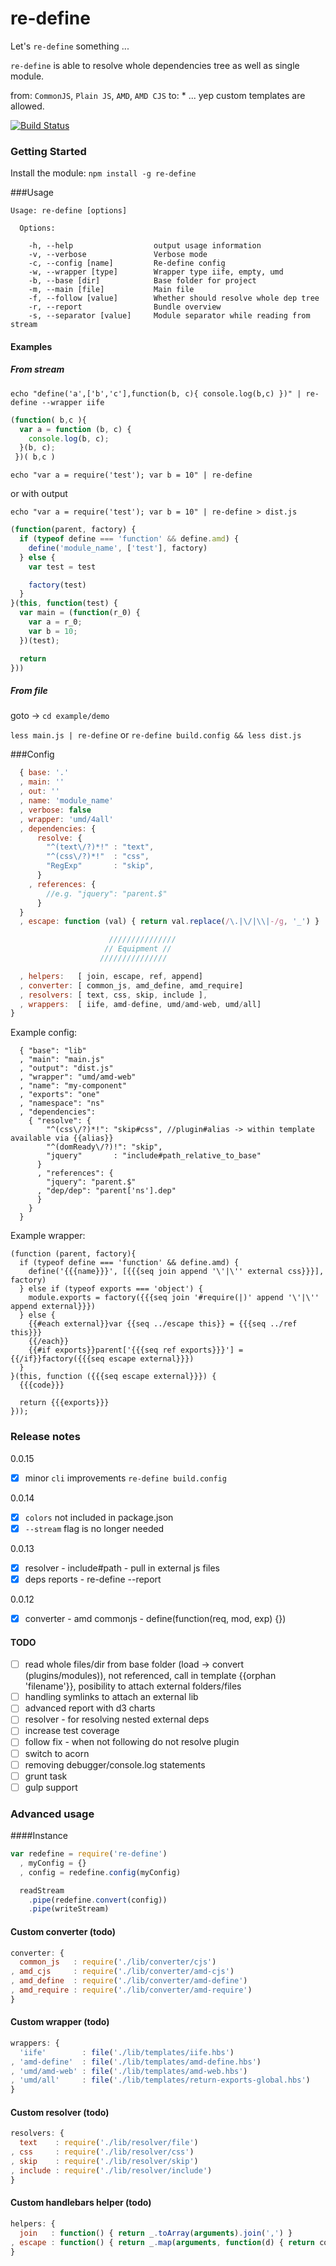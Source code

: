 # re-define
Let's `re-define` something ...

`re-define` is able to resolve whole dependencies tree as well as single module.

from: `CommonJS`, `Plain JS`, `AMD`, `AMD CJS` to: * ... yep custom templates are allowed.

[![Build Status](https://travis-ci.org/damianbaar/re-define.svg?branch=master)](https://travis-ci.org/damianbaar/re-define)
  
### Getting Started
Install the module: `npm install -g re-define`

###Usage
```
Usage: re-define [options]

  Options:

    -h, --help                  output usage information
    -v, --verbose               Verbose mode
    -c, --config [name]         Re-define config
    -w, --wrapper [type]        Wrapper type iife, empty, umd
    -b, --base [dir]            Base folder for project
    -m, --main [file]           Main file
    -f, --follow [value]        Whether should resolve whole dep tree
    -r, --report                Bundle overview
    -s, --separator [value]     Module separator while reading from stream
```

#### Examples

##### From stream
`echo "define('a',['b','c'],function(b, c){ console.log(b,c) })" | re-define --wrapper iife`

```js
(function( b,c ){
  var a = function (b, c) {
    console.log(b, c);
  }(b, c);
 })( b,c )
```

`echo "var a = require('test'); var b = 10" | re-define`

or with output

`echo "var a = require('test'); var b = 10" | re-define > dist.js`

```js
(function(parent, factory) {
  if (typeof define === 'function' && define.amd) {
    define('module_name', ['test'], factory)
  } else {
    var test = test

    factory(test)
  }
}(this, function(test) {
  var main = (function(r_0) {
    var a = r_0;
    var b = 10;
  })(test);

  return
}))
```

##### From file
goto -> `cd example/demo`

`less main.js | re-define`
or
`re-define build.config && less dist.js`

###Config
```js
  { base: '.'
  , main: ''
  , out: ''
  , name: 'module_name'
  , verbose: false
  , wrapper: 'umd/4all'
  , dependencies: { 
      resolve: { 
        "^(text\/?)*!" : "text",
        "^(css\/?)*!"  : "css",
        "RegExp"       : "skip",
      }
    , references: {
        //e.g. "jquery": "parent.$"
      }
  }
  , escape: function (val) { return val.replace(/\.|\/|\\|-/g, '_') }

                      ///////////////
                     // Equipment //
                    ///////////////

  , helpers:   [ join, escape, ref, append]
  , converter: [ common_js, amd_define, amd_require]
  , resolvers: [ text, css, skip, include ],
  , wrappers:  [ iife, amd-define, umd/amd-web, umd/all] 
}
```

Example config:
```
  { "base": "lib"
  , "main": "main.js"
  , "output": "dist.js"
  , "wrapper": "umd/amd-web"
  , "name": "my-component"
  , "exports": "one"
  , "namespace": "ns"
  , "dependencies":
    { "resolve": {
        "^(css\/?)*!": "skip#css", //plugin#alias -> within template available via {{alias}}
        "^(domReady\/?)!": "skip",
        "jquery"       : "include#path_relative_to_base"
      }
      , "references": {
        "jquery": "parent.$"
      , "dep/dep": "parent['ns'].dep"
      }
    }
  }
```

Example wrapper:
```
(function (parent, factory){
  if (typeof define === 'function' && define.amd) {
    define('{{{name}}}', [{{{seq join append '\'|\'' external css}}}], factory)
  } else if (typeof exports === 'object') {
    module.exports = factory({{{seq join '#require(|)' append '\'|\'' append external}}})
  } else {
    {{#each external}}var {{seq ../escape this}} = {{{seq ../ref this}}}
    {{/each}}
    {{#if exports}}parent['{{{seq ref exports}}}'] = {{/if}}factory({{{seq escape external}}})
  }
}(this, function ({{{seq escape external}}}) {
  {{{code}}}

  return {{{exports}}}
}));
```
### Release notes
0.0.15
- [x] minor `cli` improvements `re-define build.config`

0.0.14
- [x] `colors` not included in package.json
- [x] `--stream` flag is no longer needed

0.0.13
- [x] resolver - include#path - pull in external js files
- [x] deps reports - re-define --report

0.0.12
- [x] converter - amd commonjs - define(function(req, mod, exp) {})

#### TODO
- [ ] read whole files/dir from base folder (load -> convert (plugins/modules)), 
not referenced, call in template {{orphan 'filename'}}, posibility to attach external folders/files
- [ ] handling symlinks to attach an external lib
- [ ] advanced report with d3 charts
- [ ] resolver - for resolving nested external deps
- [ ] increase test coverage
- [ ] follow fix - when not following do not resolve plugin
- [ ] switch to acorn
- [ ] removing debugger/console.log statements
- [ ] grunt task
- [ ] gulp support

### Advanced usage

####Instance
```js
var redefine = require('re-define')
  , myConfig = {}
  , config = redefine.config(myConfig)

  readStream
    .pipe(redefine.convert(config))
    .pipe(writeStream)
```

#### Custom converter (todo)
```js
converter: {
  common_js   : require('./lib/converter/cjs')
, amd_cjs     : require('./lib/converter/amd-cjs')
, amd_define  : require('./lib/converter/amd-define')
, amd_require : require('./lib/converter/amd-require')
}
```

#### Custom wrapper (todo) 
```js
wrappers: {
  'iife'        : file('./lib/templates/iife.hbs')
, 'amd-define'  : file('./lib/templates/amd-define.hbs')
, 'umd/amd-web' : file('./lib/templates/amd-web.hbs')
, 'umd/all'     : file('./lib/templates/return-exports-global.hbs')
}
```

#### Custom resolver (todo)
```js
resolvers: {
  text    : require('./lib/resolver/file')
, css     : require('./lib/resolver/css')
, skip    : require('./lib/resolver/skip')
, include : require('./lib/resolver/include')
}
```

#### Custom handlebars helper (todo)
```js
helpers: { 
  join   : function() { return _.toArray(arguments).join(',') }
, escape : function() { return _.map(arguments, function(d) { return config.escape(d) })}
}
```
